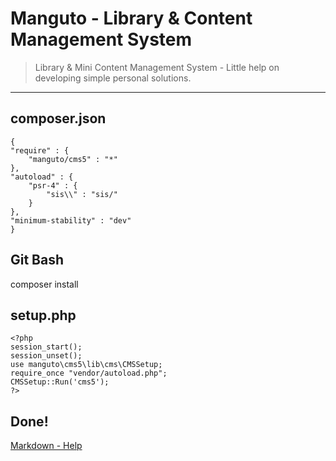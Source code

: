 # Manguto - Library & Content Management System

> Library & Mini Content Management System - Little help on developing simple personal solutions. 

----
## composer.json
    {
	"require" : {
		"manguto/cms5" : "*"
	},
	"autoload" : {
		"psr-4" : {
			"sis\\" : "sis/"
		}
	},
	"minimum-stability" : "dev"
	}

## Git Bash
composer install

## setup.php
    <?php    
    session_start();
    session_unset();    
    use manguto\cms5\lib\cms\CMSSetup;
    require_once "vendor/autoload.php";
    CMSSetup::Run('cms5');        
    ?>

## Done!


[Markdown - Help](http://markdownlivepreview.com)
